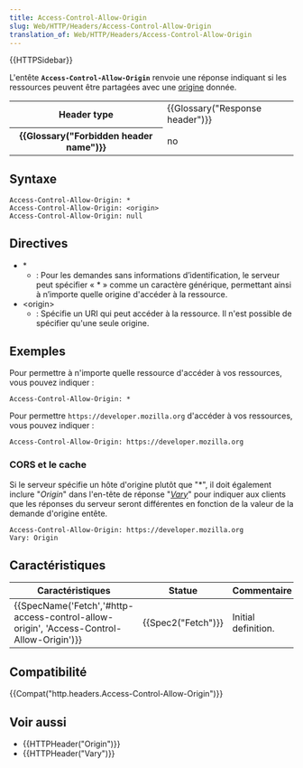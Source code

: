 ```yaml
---
title: Access-Control-Allow-Origin
slug: Web/HTTP/Headers/Access-Control-Allow-Origin
translation_of: Web/HTTP/Headers/Access-Control-Allow-Origin
---
```

{{HTTPSidebar}}

L'entête **`Access-Control-Allow-Origin`** renvoie une réponse indiquant si les ressources peuvent être partagées avec une [origine](/fr/docs/Glossaire/Origine) donnée.

<table class="properties">
  <tbody>
    <tr>
      <th scope="row">Header type</th>
      <td>{{Glossary("Response header")}}</td>
    </tr>
    <tr>
      <th scope="row">{{Glossary("Forbidden header name")}}</th>
      <td>no</td>
    </tr>
  </tbody>
</table>

## Syntaxe

```
Access-Control-Allow-Origin: *
Access-Control-Allow-Origin: <origin>
Access-Control-Allow-Origin: null
```

## Directives

- \*
  - : Pour les demandes sans informations d’identification, le serveur peut spécifier « \* » comme un caractère générique, permettant ainsi à n’importe quelle origine d'accéder à la ressource.
- \<origin>
  - : Spécifie un URI qui peut accéder à la ressource. Il n'est possible de spécifier qu'une seule origine.

## Exemples

Pour permettre à n'importe quelle ressource d'accéder à vos ressources, vous pouvez indiquer :

```
Access-Control-Allow-Origin: *
```

Pour permettre `https://developer.mozilla.org` d'accéder à vos ressources, vous pouvez indiquer :

```
Access-Control-Allow-Origin: https://developer.mozilla.org
```

### CORS et le cache

Si le serveur spécifie un hôte d'origine plutôt que "\*", il doit également inclure "_Origin_" dans l'en-tête de réponse "_[Vary](/fr/docs/Web/HTTP/Headers/Vary)_" pour indiquer aux clients que les réponses du serveur seront différentes en fonction de la valeur de la demande d'origine entête.

```
Access-Control-Allow-Origin: https://developer.mozilla.org
Vary: Origin
```

## Caractéristiques

| Caractéristiques                                                                                                     | Statue                   | Commentaire         |
| -------------------------------------------------------------------------------------------------------------------- | ------------------------ | ------------------- |
| {{SpecName('Fetch','#http-access-control-allow-origin', 'Access-Control-Allow-Origin')}} | {{Spec2("Fetch")}} | Initial definition. |

## Compatibilité

{{Compat("http.headers.Access-Control-Allow-Origin")}}

## Voir aussi

- {{HTTPHeader("Origin")}}
- {{HTTPHeader("Vary")}}
